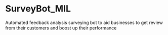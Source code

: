 # SurveyBot_MIL
Automated feedback analysis surveying bot to aid businesses to get review from their customers and boost up their performance
